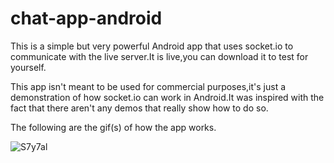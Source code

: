 # chat-app-android

This is a simple but very powerful Android app that uses socket.io to communicate with the live server.It is live,you can download it to test for yourself.

This app isn't meant to be used for commercial purposes,it's just a demonstration of how socket.io can work in Android.It was inspired with the fact that there aren't any demos that really show how to do so.

The following are the gif(s) of how the app works.


![S7y7al](https://i.makeagif.com/media/7-27-2018/S7y7al.gif)
